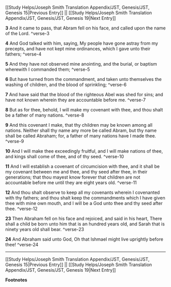 [[Study Helps/Joseph Smith Translation Appendix/JST, Genesis/JST, Genesis 15|Previous Entry]]  ||  [[Study Helps/Joseph Smith Translation Appendix/JST, Genesis/JST, Genesis 19|Next Entry]]

**3**  And it came to pass, that Abram fell on his face, and called upon the name of the Lord. ^verse-3

**4**  And God talked with him, saying, My people have gone astray from my precepts, and have not kept mine ordinances, which I gave unto their fathers; ^verse-4

**5**  And they have not observed mine anointing, and the burial, or baptism wherewith I commanded them; ^verse-5

**6**  But have turned from the commandment, and taken unto themselves the washing of children, and the blood of sprinkling; ^verse-6

**7**  And have said that the blood of the righteous Abel was shed for sins; and have not known wherein they are accountable before me. ^verse-7

**8**  But as for thee, behold, I will make my covenant with thee, and thou shalt be a father of many nations. ^verse-8

**9**  And this covenant I make, that thy children may be known among all nations. Neither shall thy name any more be called Abram, but thy name shall be called Abraham; for, a father of many nations have I made thee. ^verse-9

**10**  And I will make thee exceedingly fruitful, and I will make nations of thee, and kings shall come of thee, and of thy seed. ^verse-10

**11**  And I will establish a covenant of circumcision with thee, and it shall be my covenant between me and thee, and thy seed after thee, in their generations; that thou mayest know forever that children are not accountable before me until they are eight years old. ^verse-11

**12**  And thou shalt observe to keep all my covenants wherein I covenanted with thy fathers; and thou shalt keep the commandments which I have given thee with mine own mouth, and I will be a God unto thee and thy seed after thee. ^verse-12

**23**  Then Abraham fell on his face and rejoiced, and said in his heart, There shall a child be born unto him that is an hundred years old, and Sarah that is ninety years old shall bear. ^verse-23

**24**  And Abraham said unto God, Oh that Ishmael might live uprightly before thee! ^verse-24


---
[[Study Helps/Joseph Smith Translation Appendix/JST, Genesis/JST, Genesis 15|Previous Entry]]  ||  [[Study Helps/Joseph Smith Translation Appendix/JST, Genesis/JST, Genesis 19|Next Entry]]


**Footnotes**
